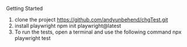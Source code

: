 Getting Started

1. clone the project 
    https://github.com/andyunbehend/chgTest.git
2. install playwright
   npm init playwright@latest
3. To run the tests, open a terminal and use the following command npx playwright test  

